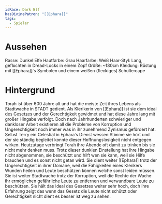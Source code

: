 ```yaml
---
isRace: Dark Elf
hasDivinePatron: "[[Ephara]]"
tags:
  - Spieler
---
```


# Aussehen
Rasse: Dunkel Elfe
Hautfarbe: Grau
Haarfarbe: Weiß
Haar-Styl: Lang, geflochten in Dread-Locks in einem Zopf
Größe: ~180cm
Kleidung: Rüstung mit [[Ephara]]'s Symbolen und einem weißen (fleckiges) Schultercape

# Hintergrund
Torah ist über 600 Jahre alt und hat die meiste Zeit ihres Lebens als Stadtwache in STADT gedient. Als Klerikerin von [[Ephara]] ist sie dem ideal des Gesetzes und der Gerechtigkeit gewidmet und hat diese Jahre lang mit großer Hingabe verfolgt. Doch nach Jahrhunderten schwieriger und dankloser Arbeit existieren all die Probleme von Korruption und Ungerechtigkeit noch immer was in ihr zunehmend Zynismus gefördert hat. Selbst Terry ein Celestial in Ephara's Dienst wessen Stimme sie hört und der sie ständig begleitet konnte dieser Hoffnungslosigkeit nicht entgegen wirken.
Heutzutage verbringt Torah ihre Abende oft damit zu trinken bis sie nicht mehr denken muss. Trotz dieser dunklen Einstellung hat ihre Hingabe nicht abgenommen, sie beschützt und hilft wen sie kann, weil sie Hilfe brauchen und es sonst nicht getan wird. Sie dient weiter [[Ephara]] trotz der Ungerechtigkeit in ihrer Domäne, weil die Fähigkeiten eines Klerikers Wunden heilen und Leute beschützen können welche sonst leiden müssen. Sie ist weiter Stadtwache trotz der Korruption, weil die Rechte der Wache ihr ermöglichen gefährliche Leute zu entfernen und verwundbare Leute zu beschützen.
Sie hält das Ideal des Gesetzes weiter sehr hoch, doch ihre Erfahrung zeigt das wenn das Gesetz die Leute nicht schützt oder Gerechtigkeit nicht dient es besser ist weg zu sehen.